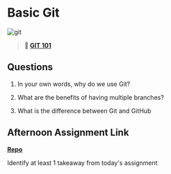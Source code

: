 # Basic Git

![git](https://git-scm.com/images/branching-illustration@2x.png)

> **📖 [GIT 101](https://codeworksacademy.com/fs-student-guide/resources/wk1/01-GIT)**

## Questions

1. In your own words, why do we use Git?


2. What are the benefits of having multiple branches?

3. What is the difference between Git and GitHub

## Afternoon Assignment Link

**[Repo](https://github.com/calvinthurst/fs-journal)**

Identify at least 1 takeaway from today's assignment
